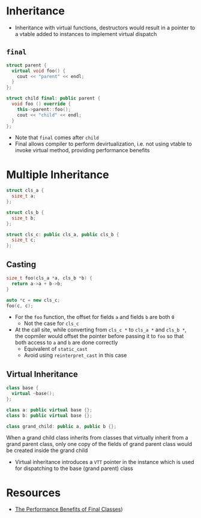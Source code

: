 # Inheritance

- Inheritance with virtual functions, destructors would result in a pointer to a
  vtable added to instances to implement virtual dispatch

## `final`

```cpp
struct parent {
  virtual void foo() {
    cout << "parent" << endl;
  }
};

struct child final: public parent {
  void foo () override {
    this->parent::foo();
    cout << "child" << endl;
  }
};

```

- Note that `final` comes after `child`
- Final allows compiler to perform devirtualization, i.e. not using vtable to
  invoke virtual method, providing performance benefits

# Multiple Inheritance

```cpp
struct cls_a {
  size_t a;
};

struct cls_b {
  size_t b;
};

struct cls_c: public cls_a, public cls_b {
  size_t c;
};
```

## Casting

```cpp
size_t foo(cls_a *a, cls_b *b) {
  return a->a + b->b;
}

auto *c = new cls_c;
foo(c, c);
```

- For the `foo` function, the offset for fields `a` and fields `b` are both `0`
  - Not the case for `cls_c`
- At the call site, while converting from `cls_c *` to `cls_a *` and `cls_b *`,
  the copmiler would offset the pointer before passing it to `foo` so that both
  access to `a` and `b` are done correctly
  - Equivalent of `static_cast`
  - Avoid using `reinterpret_cast` in this case

## Virtual Inheritance

```cpp
class base {
  virtual ~base();
};

class a: public virtual base {};
class b: public virtual base {};

class grand_child: public a, public b {};
```

When a grand child class inherits from classes that virtually inherit from a
grand parent class, only one copy of the fields of grand parent class would be
created inside the grand child

- Virtual inheritance introduces a `VTT` pointer in the instance which is used
  for dispatching to the base (grand parent) class

# Resources

- [The Performance Benefits of Final Classes](https://devblogs.microsoft.com/cppblog/the-performance-benefits-of-final-classes/))
